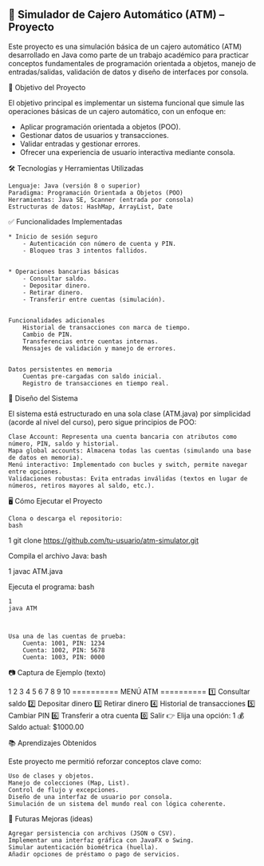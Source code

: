🏦 Simulador de Cajero Automático (ATM) – Proyecto
--------------------------------------------------
Este proyecto es una simulación básica de un cajero automático (ATM) desarrollado en Java como parte de un trabajo académico para practicar conceptos fundamentales de programación orientada a objetos, manejo de entradas/salidas, validación de datos y diseño de interfaces por consola. 
 
🎯 Objetivo del Proyecto 

El objetivo principal es implementar un sistema funcional que simule las operaciones básicas de un cajero automático, con un enfoque en: 

*    Aplicar programación orientada a objetos (POO).
*    Gestionar datos de usuarios y transacciones.
*    Validar entradas y gestionar errores.
*    Ofrecer una experiencia de usuario interactiva mediante consola.


     

 
🛠️ Tecnologías y Herramientas Utilizadas 

    Lenguaje: Java (versión 8 o superior)
    Paradigma: Programación Orientada a Objetos (POO)
    Herramientas: Java SE, Scanner (entrada por consola)
    Estructuras de datos: HashMap, ArrayList, Date
     

 
✅ Funcionalidades Implementadas 

    * Inicio de sesión seguro 
        - Autenticación con número de cuenta y PIN.
        - Bloqueo tras 3 intentos fallidos.
         

    * Operaciones bancarias básicas 
        - Consultar saldo.
        - Depositar dinero.
        - Retirar dinero.
        - Transferir entre cuentas (simulación).
         

    Funcionalidades adicionales 
        Historial de transacciones con marca de tiempo.
        Cambio de PIN.
        Transferencias entre cuentas internas.
        Mensajes de validación y manejo de errores.
         

    Datos persistentes en memoria 
        Cuentas pre-cargadas con saldo inicial.
        Registro de transacciones en tiempo real.
         
     

 
🧱 Diseño del Sistema 

El sistema está estructurado en una sola clase (ATM.java) por simplicidad (acorde al nivel del curso), pero sigue principios de POO: 

    Clase Account: Representa una cuenta bancaria con atributos como número, PIN, saldo y historial.
    Mapa global accounts: Almacena todas las cuentas (simulando una base de datos en memoria).
    Menú interactivo: Implementado con bucles y switch, permite navegar entre opciones.
    Validaciones robustas: Evita entradas inválidas (textos en lugar de números, retiros mayores al saldo, etc.).
     

 
🖥️ Cómo Ejecutar el Proyecto 

    Clona o descarga el repositorio: 
    bash
     

 
1
git clone https://github.com/tu-usuario/atm-simulator.git
 
 

Compila el archivo Java: 
bash
 
 
1
javac ATM.java
 
 

Ejecuta el programa: 
bash
 

     
    1
    java ATM
     
     

    Usa una de las cuentas de prueba: 
        Cuenta: 1001, PIN: 1234
        Cuenta: 1002, PIN: 5678
        Cuenta: 1003, PIN: 0000
         
     

 
📷 Captura de Ejemplo (texto) 
 
 
1
2
3
4
5
6
7
8
9
10
========== MENÚ ATM ==========
1️⃣  Consultar saldo
2️⃣  Depositar dinero
3️⃣  Retirar dinero
4️⃣  Historial de transacciones
5️⃣  Cambiar PIN
6️⃣  Transferir a otra cuenta
0️⃣  Salir
👉 Elija una opción: 1
💰 Saldo actual: $1000.00
 
 
 
📚 Aprendizajes Obtenidos 

Este proyecto me permitió reforzar conceptos clave como: 

    Uso de clases y objetos.
    Manejo de colecciones (Map, List).
    Control de flujo y excepciones.
    Diseño de una interfaz de usuario por consola.
    Simulación de un sistema del mundo real con lógica coherente.
     

 
🚀 Futuras Mejoras (ideas) 

    Agregar persistencia con archivos (JSON o CSV).
    Implementar una interfaz gráfica con JavaFX o Swing.
    Simular autenticación biométrica (huella).
    Añadir opciones de préstamo o pago de servicios.
     

 
